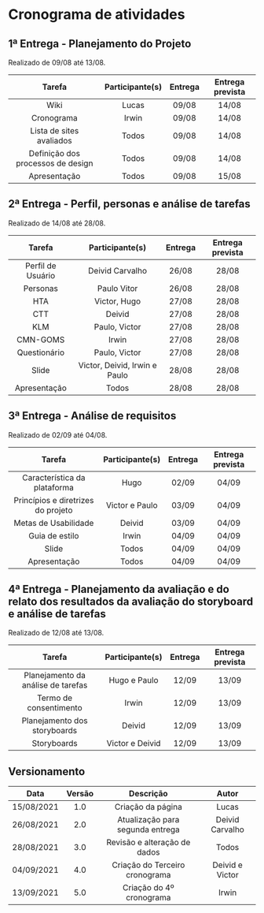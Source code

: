 # Cronograma de atividades

## 1ª Entrega - Planejamento do Projeto

<p align = "justify">Realizado de 09/08 até 13/08.</p>

|              Tarefa               | Participante(s) | Entrega | Entrega prevista |
| :-------------------------------: | :-------------: | :-----: | :--------------: |
|               Wiki                |      Lucas      |  09/08  |      14/08       |
|            Cronograma             |      Irwin      |  09/08  |      14/08       |
|     Lista de sites avaliados      |      Todos      |  09/08  |      14/08       |
| Definição dos processos de design |      Todos      |  09/08  |      14/08       |
|           Apresentação            |      Todos      |  09/08  |      15/08       |

## 2ª Entrega - Perfil, personas e análise de tarefas

<p align = "justify">Realizado de 14/08 até 28/08.</p>

|      Tarefa       |        Participante(s)        | Entrega | Entrega prevista |
| :---------------: | :---------------------------: | :-----: | :--------------: |
| Perfil de Usuário |        Deivid Carvalho        |  26/08  |      28/08       |
|     Personas      |          Paulo Vitor          |  26/08  |      28/08       |
|        HTA        |         Victor, Hugo          |  27/08  |      28/08       |
|        CTT        |            Deivid             |  27/08  |      28/08       |
|        KLM        |         Paulo, Victor         |  27/08  |      28/08       |
|     CMN-GOMS      |             Irwin             |  27/08  |      28/08       |
|   Questionário    |         Paulo, Victor         |  27/08  |      28/08       |
|       Slide       | Victor, Deivid, Irwin e Paulo |  28/08  |      28/08       |
|   Apresentação    |             Todos             |  28/08  |      28/08       |

## 3ª Entrega - Análise de requisitos

<p align = "justify">Realizado de 02/09 até 04/08.</p>

|               Tarefa               | Participante(s) | Entrega | Entrega prevista |
| :--------------------------------: | :-------------: | :-----: | :--------------: |
|    Característica da plataforma    |      Hugo       |  02/09  |      04/09       |
| Princípios e diretrizes do projeto | Victor e Paulo  |  03/09  |      04/09       |
|        Metas de Usabilidade        |     Deivid      |  03/09  |      04/09       |
|           Guia de estilo           |      Irwin      |  04/09  |      04/09       |
|               Slide                |      Todos      |  04/09  |      04/09       |
|            Apresentação            |      Todos      |  04/09  |      04/09       |

## 4ª Entrega - Planejamento da avaliação e do relato dos resultados da avaliação do storyboard e análise de tarefas

<p align="justify">Realizado de 12/08 até 13/08.</p>

|               Tarefa               | Participante(s) | Entrega | Entrega prevista |
| :--------------------------------: | :-------------: | :-----: | :--------------: |
| Planejamento da análise de tarefas |  Hugo e Paulo   |  12/09  |      13/09       |
|       Termo de consentimento       |      Irwin      |  12/09  |      13/09       |
|    Planejamento dos storyboards    |     Deivid      |  12/09  |      13/09       |
|            Storyboards             | Victor e Deivid |  12/09  |      13/09       |

## Versionamento

|    Data    | Versão |            Descrição             |      Autor      |
| :--------: | :----: | :------------------------------: | :-------------: |
| 15/08/2021 |  1.0   |        Criação da página         |      Lucas      |
| 26/08/2021 |  2.0   | Atualização para segunda entrega | Deivid Carvalho |
| 28/08/2021 |  3.0   |   Revisão e alteração de dados   |      Todos      |
| 04/09/2021 |  4.0   |  Criação do Terceiro cronograma  | Deivid e Victor |
| 13/09/2021 |  5.0   |     Criação do 4º cronograma     |      Irwin      |
